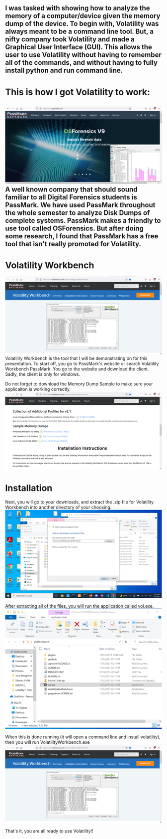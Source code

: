 I was tasked with showing how to analyze the memory of a computer/device given the memory dump of the device.
To begin with, Volatility was always meant to be a command line tool. But, a nifty company took Volatility and made a Graphical User Interface (GUI). This allows the user to use Volatility without having to remember all of the commands, and without having to fully install python and run command line.
---
# This is how I got Volatility to work:
![PassMark](./Memimages/PassMark.png)
A well known company that should sound familiar to all Digital Forensics students is PassMark. We have used PassMark throughout the whole semester to analyze Disk Dumps of complete systems. PassMark makes a friendly to use tool called OSForensics. But after doing some research, I found that PassMark has a free tool that isn't really promoted for Volatility.
---
# Volatility Workbench
![Volatility Workbench](./MemImages/Workbench.png)
Volatility Workbench is the tool that I will be demonstrating on for this presentation. To start off, you go to PassMark's website or search Volatility Workbench PassMark. You go to the website and download the client. Sadly, the client is only for windows.

Do not forget to download the Memory Dump Sample to make sure your applicaiton is working correctly.
![Memory Dump Sample](./MemImages/MemDumpSample.png)

# Installation
Next, you will go to your downloads, and extract the .zip file for Volatility Workbench into another directory of your choosing.
![Extraction](./MemImages/Extract.png)

After extracting all of the files, you will run the application called vol.exe.
![vol.exe](./MemImages/Installer.png)

When this is done running (it will open a command line and install volatility), then you will run VolatilityWorkbench.exe
![Workbench](./MemImages/Workbench.png)

That's it, you are all ready to use Volatility!!
